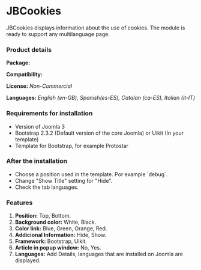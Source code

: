 # JBCookies
JBCookies displays information about the use of cookies. The module is ready to support any multilanguage page.

<h3>Product details</h3>
<p><strong>Package:</strong>&nbsp; <img src="http://www.joomball.com/images/template/ext_mod.png" alt=""> <em><br></em></p>
<p><strong>Compatibility:</strong> <em><img src="http://www.joomball.com/images/template/extension/icon/compat_30.png" alt=""></em></p>
<p><strong>License:</strong> <em>Non-Commercial</em></p>
<p><strong>Languages:</strong> <em>English (en-GB), Spanish(es-ES), Catalan (ca-ES), Italian (it-IT)<br></em></p>

<h3>Requirements for installation</h3>
<ul>
<li>Version of Joomla 3</li>
<li>Bootstrap 2.3.2 (Default version of the core Joomla) or Uikit (In your template)</li>
<li>Template for Bootstrap, for example Protostar</li>
</ul>
<h3>After the installation</h3>
<ul>
<li>Choose a position used in the template. Por example `debug´.</li>
<li>Change "Show Title" setting for "Hide".</li>
<li>Check the tab languages.</li>
</ul>

<h3>Features</h3>
<ol>
<li><strong>Position:</strong> Top, Bottom.</li>
<li><strong>Background color:</strong> White, Black.</li>
<li><strong>Color link:</strong> Blue, Green, Orange, Red.</li>
<li><strong>Addicional Information:</strong> Hide, Show.</li>
<li><strong>Framework:</strong> Bootstrap, Uikit.</li>
<li><strong>Article in popup window:</strong> No, Yes.</li>
<li><strong>Languages:</strong> Add Details, languages that are installed on Joomla are displayed.</li>
</ol>
